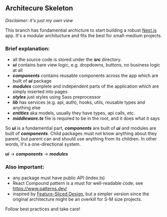 ## Architecure Skeleton

*Disclaimer: it's just my own view*

This branch has fundamential archicture to start building a robust [Next.js](https://nextjs.org/) app. It's a modular architucture and fits the best for small-medium projects.

### Brief explanation:
- all the source code is stored under the ***src*** directory. 
- ***ui*** contains bare view logic, e.g. dropdowns, buttons, no business logic at all
- ***components*** contains reusable components across the app which are built of ***ui*** package
- ***modules*** complete and independent parts of the application which are simply inserted into pages
- ***styles*** just styles using Sass preprocessor
- ***lib*** has services (e.g. api, auth), hooks, utils, reusable types and anything else
- ***entities*** aka models, usually they have types, api calls, etc.
- ***middleware.ts*** file is required to be in the root, and it does what it says

So ***ui*** is a fundamential part, ***components*** are built of ***ui*** and modules are built of ***components***. Child packages must not know anything about they parent, but parent can and should use anything from its children. In other words, it's a one-directional system.

***ui*** -> ***components*** -> ***modules***

### Also important:
- any package must have public API (index.ts)
- React Compound pattern is a must for well-readable code, see https://www.patterns.dev/
- inspired by [Feature-Sliced Design](https://feature-sliced.design/), but a simpler version since the original architecture might be an overkill for S-M size projects.

Follow best practices and take care!